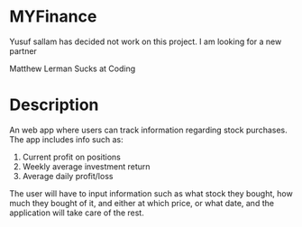 # MYFinance
Yusuf sallam has decided not work on this project. I am looking for a new partner

Matthew Lerman Sucks at Coding 
# Description 
An web app where users can track information regarding stock purchases. The app includes info such as:
1. Current profit on positions 
2. Weekly average investment return
3. Average daily profit/loss

The user will have to input information such as what stock they bought, how much they bought of it, and either at which price, or what date, and the application will take care of the rest.
